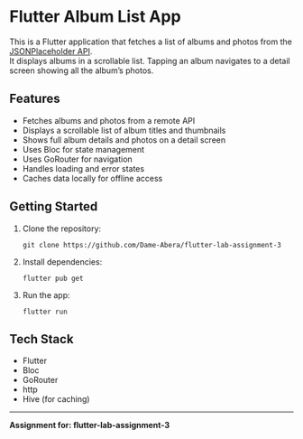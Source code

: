 # Flutter Album List App

This is a Flutter application that fetches a list of albums and photos from the [JSONPlaceholder API](https://jsonplaceholder.typicode.com/).  
It displays albums in a scrollable list. Tapping an album navigates to a detail screen showing all the album’s photos.

## Features

- Fetches albums and photos from a remote API
- Displays a scrollable list of album titles and thumbnails
- Shows full album details and photos on a detail screen
- Uses Bloc for state management
- Uses GoRouter for navigation
- Handles loading and error states
- Caches data locally for offline access

## Getting Started

1. Clone the repository:
    ```
    git clone https://github.com/Dame-Abera/flutter-lab-assignment-3
    ```
2. Install dependencies:
    ```
    flutter pub get
    ```
3. Run the app:
    ```
    flutter run
    ```

## Tech Stack

- Flutter
- Bloc
- GoRouter
- http
- Hive (for caching)

---

**Assignment for: flutter-lab-assignment-3**
